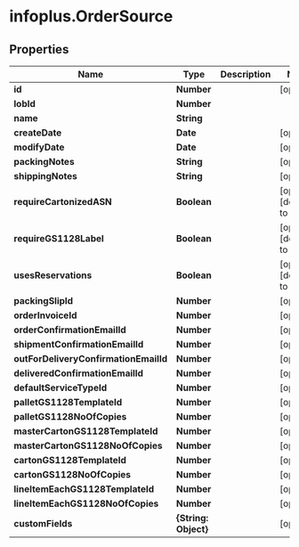# infoplus.OrderSource

## Properties
Name | Type | Description | Notes
------------ | ------------- | ------------- | -------------
**id** | **Number** |  | [optional] 
**lobId** | **Number** |  | 
**name** | **String** |  | 
**createDate** | **Date** |  | [optional] 
**modifyDate** | **Date** |  | [optional] 
**packingNotes** | **String** |  | [optional] 
**shippingNotes** | **String** |  | [optional] 
**requireCartonizedASN** | **Boolean** |  | [optional] [default to false]
**requireGS1128Label** | **Boolean** |  | [optional] [default to false]
**usesReservations** | **Boolean** |  | [optional] [default to false]
**packingSlipId** | **Number** |  | [optional] 
**orderInvoiceId** | **Number** |  | [optional] 
**orderConfirmationEmailId** | **Number** |  | [optional] 
**shipmentConfirmationEmailId** | **Number** |  | [optional] 
**outForDeliveryConfirmationEmailId** | **Number** |  | [optional] 
**deliveredConfirmationEmailId** | **Number** |  | [optional] 
**defaultServiceTypeId** | **Number** |  | [optional] 
**palletGS1128TemplateId** | **Number** |  | [optional] 
**palletGS1128NoOfCopies** | **Number** |  | [optional] 
**masterCartonGS1128TemplateId** | **Number** |  | [optional] 
**masterCartonGS1128NoOfCopies** | **Number** |  | [optional] 
**cartonGS1128TemplateId** | **Number** |  | [optional] 
**cartonGS1128NoOfCopies** | **Number** |  | [optional] 
**lineItemEachGS1128TemplateId** | **Number** |  | [optional] 
**lineItemEachGS1128NoOfCopies** | **Number** |  | [optional] 
**customFields** | **{String: Object}** |  | [optional] 


